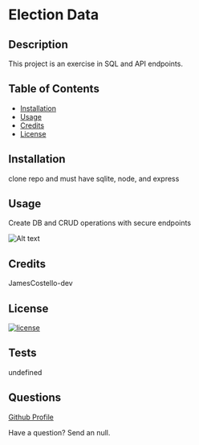 # Election Data

## Description

This project is an exercise in SQL and API endpoints.

## Table of Contents

- [Installation](#installation)
- [Usage](#usage)
- [Credits](#credits)
- [License](#license)

## Installation

clone repo and must have sqlite, node, and express

## Usage

Create DB and CRUD operations with secure endpoints

![Alt text](assets/img/screenshot.jpg "README Generator")

## Credits

JamesCostello-dev

## License

[![license](https://img.shields.io/badge/License--green.svg)](https://shields.io/)

## Tests

undefined

## Questions

[Github Profile](https://github.com/JamesCostello-dev)

Have a question? Send an null.
